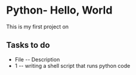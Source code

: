 # Python- Hello, World
This is my first project on <Python programming>

## Tasks to do
- File -- Description
- 1    -- writing a shell script that runs python code
